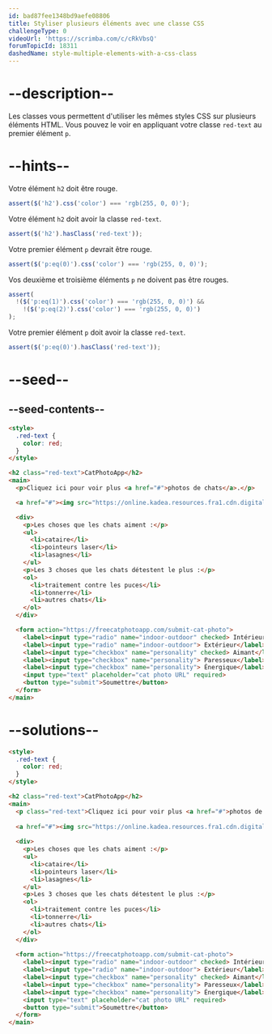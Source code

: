 ```yaml
---
id: bad87fee1348bd9aefe08806
title: Styliser plusieurs éléments avec une classe CSS
challengeType: 0
videoUrl: 'https://scrimba.com/c/cRkVbsQ'
forumTopicId: 18311
dashedName: style-multiple-elements-with-a-css-class
---
```


# --description--

Les classes vous permettent d'utiliser les mêmes styles CSS sur plusieurs éléments HTML. Vous pouvez le voir en appliquant votre classe `red-text` au premier élément `p`.

# --hints--

Votre élément `h2` doit être rouge.

```js
assert($('h2').css('color') === 'rgb(255, 0, 0)');
```

Votre élément `h2` doit avoir la classe `red-text`.

```js
assert($('h2').hasClass('red-text'));
```

Votre premier élément `p` devrait être rouge.

```js
assert($('p:eq(0)').css('color') === 'rgb(255, 0, 0)');
```

Vos deuxième et troisième éléments `p` ne doivent pas être rouges.

```js
assert(
  !($('p:eq(1)').css('color') === 'rgb(255, 0, 0)') &&
    !($('p:eq(2)').css('color') === 'rgb(255, 0, 0)')
);
```

Votre premier élément `p` doit avoir la classe `red-text`.

```js
assert($('p:eq(0)').hasClass('red-text'));
```

# --seed--

## --seed-contents--

```html
<style>
  .red-text {
    color: red;
  }
</style>

<h2 class="red-text">CatPhotoApp</h2>
<main>
  <p>Cliquez ici pour voir plus <a href="#">photos de chats</a>.</p>

  <a href="#"><img src="https://online.kadea.resources.fra1.cdn.digitaloceanspaces.com/challenges-resources/relaxing-cat.jpg" alt="Un joli chat orange couché sur le dos."></a>

  <div>
    <p>Les choses que les chats aiment :</p>
    <ul>
      <li>cataire</li>
      <li>pointeurs laser</li>
      <li>lasagnes</li>
    </ul>
    <p>Les 3 choses que les chats détestent le plus :</p>
    <ol>
      <li>traitement contre les puces</li>
      <li>tonnerre</li>
      <li>autres chats</li>
    </ol>
  </div>

  <form action="https://freecatphotoapp.com/submit-cat-photo">
    <label><input type="radio" name="indoor-outdoor" checked> Intérieur</label>
    <label><input type="radio" name="indoor-outdoor"> Extérieur</label><br>
    <label><input type="checkbox" name="personality" checked> Aimant</label>
    <label><input type="checkbox" name="personality"> Paresseux</label>
    <label><input type="checkbox" name="personality"> Énergique</label><br>
    <input type="text" placeholder="cat photo URL" required>
    <button type="submit">Soumettre</button>
  </form>
</main>
```

# --solutions--

```html
<style>
  .red-text {
    color: red;
  }
</style>

<h2 class="red-text">CatPhotoApp</h2>
<main>
  <p class="red-text">Cliquez ici pour voir plus <a href="#">photos de chats</a>.</p>
  
  <a href="#"><img src="https://online.kadea.resources.fra1.cdn.digitaloceanspaces.com/challenges-resources/relaxing-cat.jpg" alt="Un joli chat orange couché sur le dos."></a>
  
  <div>
    <p>Les choses que les chats aiment :</p>
    <ul>
      <li>cataire</li>
      <li>pointeurs laser</li>
      <li>lasagnes</li>
    </ul>
    <p>Les 3 choses que les chats détestent le plus :</p>
    <ol>
      <li>traitement contre les puces</li>
      <li>tonnerre</li>
      <li>autres chats</li>
    </ol>
  </div>
  
  <form action="https://freecatphotoapp.com/submit-cat-photo">
    <label><input type="radio" name="indoor-outdoor" checked> Intérieur</label>
    <label><input type="radio" name="indoor-outdoor"> Extérieur</label><br>
    <label><input type="checkbox" name="personality" checked> Aimant</label>
    <label><input type="checkbox" name="personality"> Paresseux</label>
    <label><input type="checkbox" name="personality"> Énergique</label><br>
    <input type="text" placeholder="cat photo URL" required>
    <button type="submit">Soumettre</button>
  </form>
</main>
```
